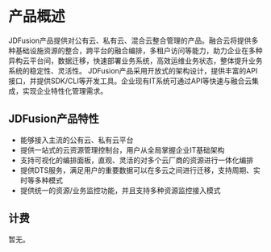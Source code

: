 # 产品概述
JDFusion产品提供对公有云、私有云、混合云整合管理的产品。融合云将提供多种基础设施资源的整合，跨平台的融合编排，多租户访问等能力，助力企业在多种异构云平台间，数据迁移，快速部署业务系统，高效运维业务状态，整体提升业务系统的稳定性、灵活性。
JDFusion产品采用开放式的架构设计，提供丰富的API接口，并提供SDK/CLI等开发工具。企业现有IT系统可通过API等快速与融合云集成，实现企业特性化管理需求。
## JDFusion产品特性
 - 能够接入主流的公有云、私有云平台
 - 提供一站式的云资源管理控制台，用户从全局掌握企业IT基础架构
 - 支持可视化的编排面板，直观、灵活的对多个云厂商的资源进行一体化编排
 - 提供DTS服务，满足用户的重要数据可以在多云之间进行迁移，支持周期、实时等多种模式
 - 提供统一的资源/业务监控功能，并且支持多种资源监控接入模式

## **计费**
暂无。

